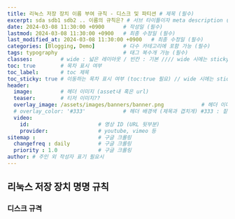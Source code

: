 ```yaml
---
title: 리눅스 저장 장치 이름 부여 규칙 - 디스크 및 파티션 # 제목 (필수)
excerpt: sda sdb1 sdb2 .. 이름의 규칙은? # 서브 타이틀이자 meta description (필수)
date: 2024-03-08 11:30:00 +0900      # 작성일 (필수)
lastmod: 2024-03-08 11:30:00 +0900   # 최종 수정일 (필수)
last_modified_at: 2024-03-08 11:30:00 +0900   # 최종 수정일 (필수)
categories: [Blogging, Demo]         # 다수 카테고리에 포함 가능 (필수)
tags: typography                     # 태그 복수개 가능 (필수)
classes:         # wide : 넓은 레이아웃 / 빈칸 : 기본 //// wide 시에는 sticky toc 불가
toc: true        # 목차 표시 여부
toc_label:       # toc 제목
toc_sticky: true # 이동하는 목차 표시 여부 (toc:true 필요) // wide 시에는 sticky toc 불가
header: 
  image:         # 헤더 이미지 (asset내 혹은 url)
  teaser:        # 티저 이미지??
  overlay_image: /assets/images/banners/banner.png            # 헤더 이미지 (제목과 겹치게)
  # overlay_color: '#333'            # 헤더 배경색 (제목과 겹치게) #333 : 짙은 회색 (필수)
  video:
    id:                      # 영상 ID (URL 뒷부분)
    provider:                # youtube, vimeo 등
sitemap :                    # 구글 크롤링
  changefreq : daily         # 구글 크롤링
  priority : 1.0             # 구글 크롤링
author: # 주인 외 작성자 표기 필요시
---
```

<!--postNo: 연월일_00n-->  

## 리눅스 저장 장치 명명 규칙  

### 디스크 규격  

